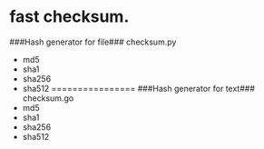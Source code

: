 **fast checksum.**
=================
###Hash generator for file###
checksum.py
- md5
- sha1
- sha256
- sha512
================
###Hash generator for text###
checksum.go
- md5
- sha1
- sha256
- sha512
